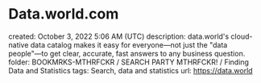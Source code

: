 # Data.world.com

created: October 3, 2022 5:06 AM (UTC)
description: data.world's cloud-native data catalog makes it easy for everyone—not just the "data people"—to get clear, accurate, fast answers to any business question.
folder: BOOKMRKS-MTHRFCKR / SEARCH PARTY MTHRFCKR! / Finding Data and Statistics
tags: Search, data and statistics
url: https://data.world